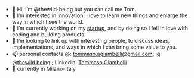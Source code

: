 - 👋 Hi, I’m @thewild-being but you can call me Tom.
- 👀 I’m interested in innovation, I love to learn new things and enlarge the way in which I see the world.
- 🌱 I’m currently working on my <a href="https://www.heirdom.art">startup</a>, and by doing so I fell in love with coding and building products. 
- 💞️ I’m looking to link up with interesting people, to discuss ideas, implementations, and ways in which I can bring some value to you.
- 📫 personal contacts @: tommaso.agiambelli@gmail.com; ig: <a href="https://www.instagram.com/thewild.being/">@thewild.being</a> ; Linkedin: <a href="https://www.linkedin.com/in/tommaso-giambelli-91520a100/">Tommaso Giambelli</a>
- 📍 currently in Milano-Italy

<!---
thewild-being/thewild-being is a ✨ special ✨ repository because its `README.md` (this file) appears on your GitHub profile.
You can click the Preview link to take a look at your changes.
--->
